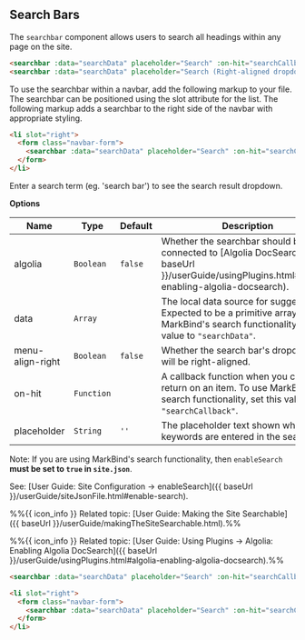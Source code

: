 ## Search Bars

The `searchbar` component allows users to search all headings within any page on the site.

<div id="body">

<include src="outputBox.md" boilerplate >
<div id="code">

```html
<searchbar :data="searchData" placeholder="Search" :on-hit="searchCallback"></searchbar>
<searchbar :data="searchData" placeholder="Search (Right-aligned dropdown)" :on-hit="searchCallback" menu-align-right></searchbar>
```

To use the searchbar within a navbar, add the following markup to your file. The searchbar can be positioned using the slot attribute for the list. The following markup adds a searchbar to the right side of the navbar with appropriate styling.

```html
<li slot="right">
  <form class="navbar-form">
    <searchbar :data="searchData" placeholder="Search" :on-hit="searchCallback"></searchbar>
  </form>
</li>
```
</div>
<div id="output">

Enter a search term (eg. 'search bar') to see the search result dropdown.
<searchbar :data="searchData" placeholder="Search" :on-hit="searchCallback"></searchbar>
<br>
<searchbar :data="searchData" placeholder="Search (Right-aligned dropdown)" :on-hit="searchCallback" menu-align-right></searchbar>
</div>
</include>

****Options****

Name | Type | Default | Description
---- | ---- | ------- | ------
algolia | `Boolean` | `false` | Whether the searchbar should be connected to [Algolia DocSearch]({{ baseUrl }}/userGuide/usingPlugins.html#algolia-enabling-algolia-docsearch).
data | `Array` || The local data source for suggestions. Expected to be a primitive array. To use MarkBind's search functionality, set this value to `"searchData"`.
menu-align-right | `Boolean` | `false` | Whether the search bar's dropdown list will be right-aligned.
on-hit | `Function` || A callback function when you click or hit return on an item. To use MarkBind's search functionality, set this value to `"searchCallback"`.
placeholder | `String` | `''` | The placeholder text shown when no keywords are entered in the search bar.

<box type="warning">

Note: If you are using MarkBind's search functionality, then `enableSearch` **must be set to `true` in `site.json`**.

See: [User Guide: Site Configuration → enableSearch]({{ baseUrl }}/userGuide/siteJsonFile.html#enable-search).

</box>

%%{{ icon_info }} Related topic: [User Guide: Making the Site Searchable]({{ baseUrl }}/userGuide/makingTheSiteSearchable.html).%%

%%{{ icon_info }} Related topic: [User Guide: Using Plugins → Algolia: Enabling Algolia DocSearch]({{ baseUrl }}/userGuide/usingPlugins.html#algolia-enabling-algolia-docsearch).%%

</div> <!-- end of body -->

<div id="short" class="d-none">

```html
<searchbar :data="searchData" placeholder="Search" :on-hit="searchCallback" menu-align-right></searchbar>
```

```html
<li slot="right">
  <form class="navbar-form">
    <searchbar :data="searchData" placeholder="Search" :on-hit="searchCallback"></searchbar>
  </form>
</li>
```
</div>

<div id="examples" class="d-none">

<searchbar :data="searchData" placeholder="Search" :on-hit="searchCallback"></searchbar>
</div>
